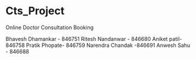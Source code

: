 # Cts_Project
Online Doctor Consultation Booking

 Bhavesh Dhamankar - 846751
 Ritesh Nandanwar - 846680
 Aniket patil- 846758
 Pratik Phopate- 846759
 Narendra Chandak -846691
 Anwesh Sahu - 846688
